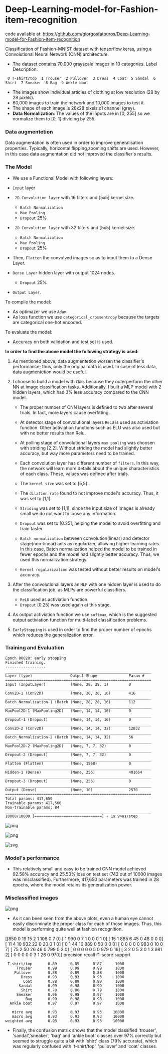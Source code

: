 # Deep-Learning-model-for-Fashion-item-recognition
code available at: https://github.com/giorgosfatouros/Deep-Learning-model-for-Fashion-item-recognition

Classification of Fashion-MNIST dataset with tensorflow.keras, using a Convolutional Neural Network (CNN) architecture.
* The dataset contains 70,000 grayscale images in 10 categories.
Label Description:

``
0 T-shirt/top 
1 Trouser 
2 Pullover 
3 Dress 
4 Coat 
5 Sandal 
6 Shirt 
7 Sneaker 
8 Bag 
9 Ankle boot``

* The images show individual articles of clothing at low resolution (28 by 28 pixels).
* 60,000 images to train the network and 10,000 images to test it.
* The shape of each image is 28x28 pixels x1 channel (grey).
* **Data Normalization**: The values of the inputs are in [0, 255] so we normalize them to [0, 1] dividing by 255.

### Data augmentetion

Data augmentation is often used in order to improve generalisation properties. Typically, horizontal ﬂipping,zooming shifts are used. However, in this case data augmentation did not improved the classifier's results.

### The Model 

- We use a Functional Model with following layers:
    
- `Input` layer 
- ` 2D Convolution layer` with 16 filters and [5x5] kernel size.
    - `Batch Normalization`
    - `Max Pooling`
    - `Dropout` 25%
- ` 2D Convolution layer` with 32 filters and [5x5] kernel size.
    - `Batch Normalization`
    - `Max Pooling`
    - `Dropout` 25%
- Then, `Flatten` the convolved images so as to input them to a Dense Layer.
- `Dense Layer` hidden layer with output 1024 nodes.
    - `Dropout` 25%
- `Output Layer`.

To compile the model:
- As optimazer we use `Adam`.
- As loss function we use `categorical_crossentropy` because the targets are categorical one-hot encoded.

To evaluate the model:
- Accuracy on both validation and test set is used.


**In order to find the above model the following strategy is used:**
1. As mentioned above, data augmentetion worsen the classifier's performance; thus, only the original data is used. In case of less data, data augmentetion would be useful.
2. I choose to build a model with `CNNs` because they outerperform the other NN at image classification tasks. Additionally, I built a MLP model with 2 hidden layers, which had 3% less accuracy compared to the CNN model.
    
    - The proper number of CNN layers is defined to two after several trials. In fact, more layers cause overfitting.
    
    - At detector stage of convolutional layers `ReLU` is used as activiation function. Other activiation functions such as ELU was also used but with no better results than Relu.
   
    - At polling stage of convolutional layers `max pooling` was choosen with striding [2,2]. Without striding the model had slightly better accuracy, but way more parameters need to be trained. 
   
    - Each convolution layer has different number of `filters`. In this way, the network will learn more details about the unique characteristics of each class. These, values was defined after trials.
    
    - The `kernel size` was set to [5,5] .
    
    - The `dilation rate` found to not improve model's accuracy. Thus, it was set to [1,1].
    
    - `Striding` was set to [1,1], since the input size of images is already small we do not want to loose any information.
    
    - `Dropout` was set to [0.25], helping the model to avoid overfitting and train faster.
    
    - `Batch normalization` between convolution(linear) and detector stage(non-linear) acts as regularizer, allowing higher learning rates. In this case, Batch normalization helped the model to be trained in fewer epochs and the model had slightly better accuracy. Thus, we used this normalization strategy.
    - `Kernel regularization` was tested without better results on model's accuracy.

3. After the convolutional layers an `MLP` with one hidden layer is used to do the classification job, as MLPs are powerful classifiers.
      
     - `ReLU` used as activiation function.
     - `Dropout` [0.25] was used again at this stage.

4.  As output activiation function we use `softmax`, which is the suggested output activiation function for multi-label classification problems.
5. `EarlyStopping` is used in order to find the proper number of epochs which reduces the generalization error.

### Training and Evaluation
    Epoch 00028: early stopping
    Finished training.
    ------------------
    _________________________________________________________________
    Layer (type)                 Output Shape              Param #   
    =================================================================
    Input (InputLayer)           (None, 28, 28, 1)         0         
    _________________________________________________________________
    Conv2D-1 (Conv2D)            (None, 28, 28, 16)        416       
    _________________________________________________________________
    Batch_Normalization-1 (Batch (None, 28, 28, 16)        112       
    _________________________________________________________________
    MaxPool2D-1 (MaxPooling2D)   (None, 14, 14, 16)        0         
    _________________________________________________________________
    Dropout-1 (Dropout)          (None, 14, 14, 16)        0         
    _________________________________________________________________
    Conv2D-2 (Conv2D)            (None, 14, 14, 32)        12832     
    _________________________________________________________________
    Batch_Normalization-2 (Batch (None, 14, 14, 32)        56        
    _________________________________________________________________
    MaxPool2D-2 (MaxPooling2D)   (None, 7, 7, 32)          0         
    _________________________________________________________________
    Dropout-2 (Dropout)          (None, 7, 7, 32)          0         
    _________________________________________________________________
    Flatten (Flatten)            (None, 1568)              0         
    _________________________________________________________________
    Hidden-1 (Dense)             (None, 256)               401664    
    _________________________________________________________________
    Dropout-3 (Dropout)          (None, 256)               0         
    _________________________________________________________________
    Output (Dense)               (None, 10)                2570      
    =================================================================
    Total params: 417,650
    Trainable params: 417,566
    Non-trainable params: 84
    _________________________________________________________________
    10000/10000 [==============================] - 1s 94us/step

![png](output_14_1.png)

![png](output_14_2.png)

![svg](output_15_0.svg)

### Model's performance

- This relatively small and easy to be trained CNN model achieved 92.58% accuracy and 25.53% loss on test set (742 out of 10000 images was misclassified). Furthermore, 417,650 parameters was trained in 28 epochs, where the model retains its generalization power.

### Misclassified images

![png](output_20_0.png)


- As it can been seen from the above plots, even a human eye cannot easily discriminate the proper class for each of those images. Thus, this model is performing quite well at fashion recognition.

 [[850   0  19  15   2   1 106   0   7   0]
     [  1 990   0   7   1   0   0   0   1   0]
     [ 15   1 885   6  45   0  48   0   0   0]
     [ 11   4  10 932  22   0  20   0   1   0]
     [  0   1  44  16 889   0  50   0   0   0]
     [  0   0   0   0   0 983   0  10   0   7]
     [ 75   2  50  26  46   0 799   0   2   0]
     [  0   0   0   0   0   5   0 979   0  16]
     [  3   2   0   5   3   0   1   3 981   2]
     [  0   0   0   0   0   3   1  26   0 970]]
                  precision    recall  f1-score   support
    
     T-shirt/top       0.89      0.85      0.87      1000
         Trouser       0.99      0.99      0.99      1000
        Pullover       0.88      0.89      0.88      1000
           Dress       0.93      0.93      0.93      1000
            Coat       0.88      0.89      0.89      1000
          Sandal       0.99      0.98      0.99      1000
           Shirt       0.78      0.80      0.79      1000
         Sneaker       0.96      0.98      0.97      1000
             Bag       0.99      0.98      0.98      1000
      Ankle boot       0.97      0.97      0.97      1000
    
       micro avg       0.93      0.93      0.93     10000
       macro avg       0.93      0.93      0.93     10000
    weighted avg       0.93      0.93      0.93     10000
    
- Finally, the confusion matrix shows that the model classified 'trouser', 'sandal','sneaker', 'bag' and 'ankle boot' classes over 97% correctly but seemed to struggle quite a bit with 'shirt' class (79% accurate), which was regularly confused with 't-shirt/top', 'pullover' and 'coat' classes.


